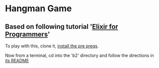 # Hangman Game
## Based on following tutorial '[Elixir for Programmers](https://codestool.coding-gnome.com/courses/elixir-for-programmers-2)'

To play with this, clone it, [install the pre preqs](http://elixir-lang.org/install.html).

Now from a terminal, cd into the 'b2' directory and follow the directions in [its README](b2/README.md)
